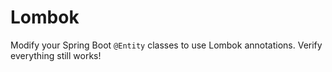 # Lombok

Modify your Spring Boot `@Entity` classes to use Lombok annotations. Verify everything still works!

